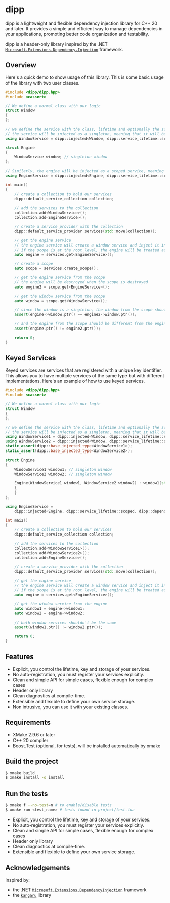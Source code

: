# dipp

dipp is a lightweight and flexible dependency injection library for C++ 20 and later. It provides a simple and efficient way to manage dependencies in your applications, promoting better code organization and testability.

dipp is a header-only library inspired by the .NET [`Microsoft.Extensions.Dependency.Injection`](https://learn.microsoft.com/en-us/dotnet/core/extensions/dependency-injection) framework.

## Overview

Here's a quick demo to show usage of this library. This is some basic usage of the library with two user classes.

```cpp
#include <dipp/dipp.hpp>
#include <cassert>

// We define a normal class with our logic
struct Window
{
};

// we define the service with the class, lifetime and optionally the scope and key identifier for unique services
// the service will be injected as a singleton, meaning that it will be created once and shared across all consumers
using WindowService = dipp::injected<Window, dipp::service_lifetime::scoped>;

struct Engine
{
    WindowService window; // singleton window
};

// Similarly, the engine will be injected as a scoped service, meaning that it will be created once per scope
using EngineService = dipp::injected<Engine, dipp::service_lifetime::scoped, dipp::dependency<WindowService>>;

int main()
{
    // create a collection to hold our services
    dipp::default_service_collection collection;

    // add the services to the collection
    collection.add<WindowService>();
    collection.add<EngineService>();

    // create a service provider with the collection
    dipp::default_service_provider services(std::move(collection));

    // get the engine service
    // the engine service will create a window service and inject it into the engine
    // if the scope is at the root level, the engine will be treated as a singleton
    auto engine = services.get<EngineService>();

    // create a scope
    auto scope = services.create_scope();

    // get the engine service from the scope
    // the engine will be destroyed when the scope is destroyed
    auto engine2 = scope.get<EngineService>();

    // get the window service from the scope
    auto window = scope.get<WindowService>();

    // since the window is a singleton, the window from the scope should be the same as the window from the engine
    assert(engine->window.ptr() == engine2->window.ptr());

    // and the engine from the scope should be different from the engine from the root scope
    assert(engine.ptr() != engine2.ptr());

    return 0;
}
```

## Keyed Services

Keyed services are services that are registered with a unique key identifier. This allows you to have multiple services of the same type but with different implementations. Here's an example of how to use keyed services.

```cpp
#include <dipp/dipp.hpp>
#include <cassert>

// We define a normal class with our logic
struct Window
{
};

// we define the service with the class, lifetime and optionally the scope and key identifier for unique services
// the service will be injected as a singleton, meaning that it will be created once and shared across all consumers
using WindowService1 = dipp::injected<Window, dipp::service_lifetime::singleton>;
using WindowService2 = dipp::injected<Window, dipp::service_lifetime::singleton, dipp::dependency<>, "UNIQUE">;
static_assert(dipp::base_injected_type<WindowService1>);
static_assert(dipp::base_injected_type<WindowService2>);

struct Engine
{
    WindowService1 window1; // singleton window
    WindowService2 window2; // singleton window

    Engine(WindowService1 window1, WindowService2 window2) : window1(std::move(window1)), window2(std::move(window2))
    {
    }
};

using EngineService =
    dipp::injected<Engine, dipp::service_lifetime::scoped, dipp::dependency<WindowService1, WindowService2>>;

int mai2()
{
    // create a collection to hold our services
    dipp::default_service_collection collection;

    // add the services to the collection
    collection.add<WindowService1>();
    collection.add<WindowService2>();
    collection.add<EngineService>();

    // create a service provider with the collection
    dipp::default_service_provider services(std::move(collection));

    // get the engine service
    // the engine service will create a window service and inject it into the engine
    // if the scope is at the root level, the engine will be treated as a singleton
    auto engine = services.get<EngineService>();

    // get the window service from the engine
    auto window1 = engine->window1;
    auto window2 = engine->window2;

    // both window services shouldn't be the same
    assert(window1.ptr() != window2.ptr());

    return 0;
}
```

## Features

* Explicit, you control the lifetime, key and storage of your services.
* No auto-registration, you must register your services explicitly.
* Clean and simple API for simple cases, flexible enough for complex cases
* Header only library
* Clean diagnostics at compile-time.
* Extensible and flexible to define your own service storage.
* Non intrusive, you can use it with your existing classes.

## Requirements

* XMake 2.9.6 or later
* C++ 20 compiler
* Boost.Test (optional, for tests), will be installed automatically by xmake

## Build the project

```bash
$ xmake build
$ xmake install -o install
```



## Run the tests

```bash
$ xmake f --no-test=n # to enable/disable tests
$ xmake run <test_name> # tests found in project/test.lua
```

* Explicit, you control the lifetime, key and storage of your services.
* No auto-registration, you must register your services explicitly.
* Clean and simple API for simple cases, flexible enough for complex cases
* Header only library
* Clean diagnostics at compile-time.
* Extensible and flexible to define your own service storage.

## Acknowledgements

Inspired by:
* the .NET [`Microsoft.Extensions.DependencyInjection`](https://learn.microsoft.com/en-us/dotnet/core/extensions/dependency-injection) framework
* the [`kangaru`](https://github.com/gracicot/kangaru.git) library

